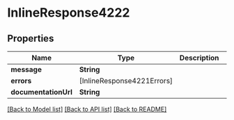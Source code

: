 # InlineResponse4222

## Properties
Name | Type | Description | Notes
------------ | ------------- | ------------- | -------------
**message** | **String** |  | [optional] 
**errors** | [InlineResponse4221Errors] |  | [optional] 
**documentationUrl** | **String** |  | [optional] 

[[Back to Model list]](../README.md#documentation-for-models) [[Back to API list]](../README.md#documentation-for-api-endpoints) [[Back to README]](../README.md)


